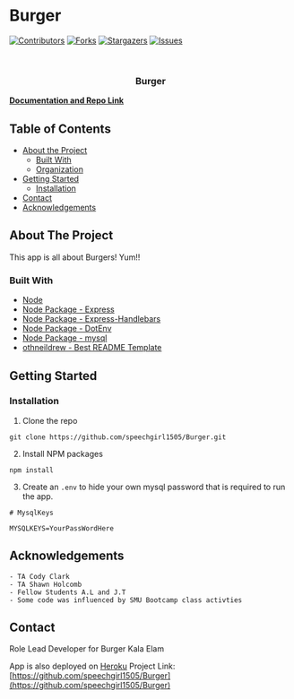 # Burger

[![Contributors][contributors-shield]][contributors-url]
[![Forks][forks-shield]][forks-url]
[![Stargazers][stars-shield]][stars-url]
[![Issues][issues-shield]][issues-url]

<!-- PROJECT LOGO -->
<br />
<p align="center">
  <h3 align="center">Burger</h3>
    <a href="https://github.com/speechgirl1505/Burger"><strong>Documentation and Repo Link</strong></a>
    <br />
    
  </p>
</p>

<!-- TABLE OF CONTENTS -->

## Table of Contents

- [About the Project](#about-the-project)
  - [Built With](#built-with)
  - [Organization](#Organization)
- [Getting Started](#getting-started)
  - [Installation](#installation)
- [Contact](#contact)
- [Acknowledgements](#acknowledgements)

<!-- ABOUT THE PROJECT -->

## About The Project

This app is all about Burgers! Yum!! 

### Built With

- [Node](https://nodejs.org/en/)
- [Node Package - Express](https://www.npmjs.com/package/express)
- [Node Package - Express-Handlebars](https://www.npmjs.com/package/express-handlebars)
- [Node Package - DotEnv](https://www.npmjs.com/package/dotenv)
- [Node Package - mysql](https://www.npmjs.com/package/mysql)
- [othneildrew - Best README Template](https://github.com/othneildrew/Best-README-Template)


<!-- GETTING STARTED -->

## Getting Started



### Installation

1. Clone the repo

```
git clone https://github.com/speechgirl1505/Burger.git
```

2. Install NPM packages

```
npm install
```

3. Create an `.env` to hide your own mysql password that is required to run the app.

```
# MysqlKeys

MYSQLKEYS=YourPassWordHere
```

<!-- CONTACT -->


## Acknowledgements
    - TA Cody Clark 
    - TA Shawn Holcomb
    - Fellow Students A.L and J.T
    - Some code was influenced by SMU Bootcamp class activties

## Contact

Role Lead Developer for Burger Kala Elam

App is also deployed on [Heroku](https://www.heroku.com/home)
Project Link: [https://github.com/speechgirl1505/Burger](https://github.com/speechgirl1505/Burger)
<!-- MARKDOWN LINKS & IMAGES -->
<!-- https://www.markdownguide.org/basic-syntax/#reference-style-links -->

[contributors-shield]: https://img.shields.io/github/contributors/speechgirl1505/Burger.svg?style=flat-square
[contributors-url]: https://github.com/speechgirl1505/Burger/graphs/contributors
[forks-shield]: https://img.shields.io/github/forks/speechgirl1505/Burger.svg?style=flat-square
[forks-url]: https://github.com/speechgirl1505/Burger/network/members
[stars-shield]: https://img.shields.io/github/stars/speechgirl1505/Burger.svg?style=flat-square
[stars-url]: https://github.com/speechgirl1505/Burger/stargazers
[issues-shield]: https://img.shields.io/github/issues/speechgirl1505/Burger.svg?style=flat-square
[issues-url]: https://github.com/speechgirl1505/Burger/issues